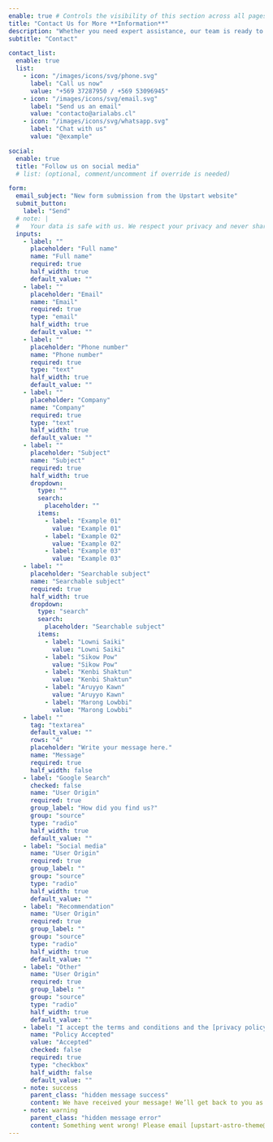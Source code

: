 ```yaml
---
enable: true # Controls the visibility of this section across all pages where it's used
title: "Contact Us for More **Information**"
description: "Whether you need expert assistance, our team is ready to support you every step of the way."
subtitle: "Contact"

contact_list:
  enable: true
  list:
    - icon: "/images/icons/svg/phone.svg"
      label: "Call us now"
      value: "+569 37287950 / +569 53096945"
    - icon: "/images/icons/svg/email.svg"
      label: "Send us an email"
      value: "contacto@arialabs.cl"
    - icon: "/images/icons/svg/whatsapp.svg"
      label: "Chat with us"
      value: "@example"

social:
  enable: true
  title: "Follow us on social media"
  # list: (optional, comment/uncomment if override is needed)

form:
  email_subject: "New form submission from the Upstart website"
  submit_button:
    label: "Send"
  # note: |
  #   Your data is safe with us. We respect your privacy and never share your information. <br /> Read our [Privacy Policy](/privacy-policy/).
  inputs:
    - label: ""
      placeholder: "Full name"
      name: "Full name"
      required: true
      half_width: true
      default_value: ""
    - label: ""
      placeholder: "Email"
      name: "Email"
      required: true
      type: "email"
      half_width: true
      default_value: ""
    - label: ""
      placeholder: "Phone number"
      name: "Phone number"
      required: true
      type: "text"
      half_width: true
      default_value: ""
    - label: ""
      placeholder: "Company"
      name: "Company"
      required: true
      type: "text"
      half_width: true
      default_value: ""
    - label: ""
      placeholder: "Subject"
      name: "Subject"
      required: true
      half_width: true
      dropdown:
        type: ""
        search:
          placeholder: ""
        items:
          - label: "Example 01"
            value: "Example 01"
          - label: "Example 02"
            value: "Example 02"
          - label: "Example 03"
            value: "Example 03"
    - label: ""
      placeholder: "Searchable subject"
      name: "Searchable subject"
      required: true
      half_width: true
      dropdown:
        type: "search"
        search:
          placeholder: "Searchable subject"
        items:
          - label: "Lowni Saiki"
            value: "Lowni Saiki"
          - label: "Sikow Pow"
            value: "Sikow Pow"
          - label: "Kenbi Shaktun"
            value: "Kenbi Shaktun"
          - label: "Aruyyo Kawn"
            value: "Aruyyo Kawn"
          - label: "Marong Lowbbi"
            value: "Marong Lowbbi"
    - label: ""
      tag: "textarea"
      default_value: ""
      rows: "4"
      placeholder: "Write your message here."
      name: "Message"
      required: true
      half_width: false
    - label: "Google Search"
      checked: false
      name: "User Origin"
      required: true
      group_label: "How did you find us?"
      group: "source"
      type: "radio"
      half_width: true
      default_value: ""
    - label: "Social media"
      name: "User Origin"
      required: true
      group_label: ""
      group: "source"
      type: "radio"
      half_width: true
      default_value: ""
    - label: "Recommendation"
      name: "User Origin"
      required: true
      group_label: ""
      group: "source"
      type: "radio"
      half_width: true
      default_value: ""
    - label: "Other"
      name: "User Origin"
      required: true
      group_label: ""
      group: "source"
      type: "radio"
      half_width: true
      default_value: ""
    - label: "I accept the terms and conditions and the [privacy policy](/contact/)."
      name: "Policy Accepted"
      value: "Accepted"
      checked: false
      required: true
      type: "checkbox"
      half_width: false
      default_value: ""
    - note: success
      parent_class: "hidden message success"
      content: We have received your message! We’ll get back to you as soon as possible.
    - note: warning
      parent_class: "hidden message error"
      content: Something went wrong! Please email [upstart-astro-theme@gmail.com](mailto:upstart-astro-theme@gmail.com) to submit a ticket.
---
```

